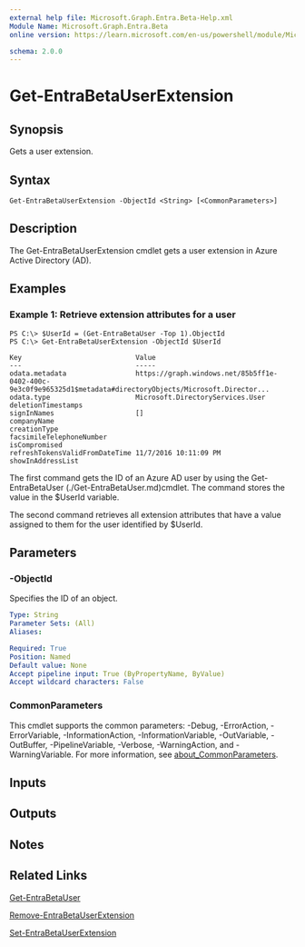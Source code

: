```yaml
---
external help file: Microsoft.Graph.Entra.Beta-Help.xml
Module Name: Microsoft.Graph.Entra.Beta
online version: https://learn.microsoft.com/en-us/powershell/module/Microsoft.Graph.Entra.Beta/Get-EntraBetaUserExtension

schema: 2.0.0
---
```


# Get-EntraBetaUserExtension

## Synopsis
Gets a user extension.

## Syntax

```
Get-EntraBetaUserExtension -ObjectId <String> [<CommonParameters>]
```

## Description
The Get-EntraBetaUserExtension cmdlet gets a user extension in Azure Active Directory (AD).

## Examples

### Example 1: Retrieve extension attributes for a user
```
PS C:\> $UserId = (Get-EntraBetaUser -Top 1).ObjectId
PS C:\> Get-EntraBetaUserExtension -ObjectId $UserId

Key                            Value 
---                            ----- 
odata.metadata                 https://graph.windows.net/85b5ff1e-0402-400c-9e3c0f9e965325d1$metadata#directoryObjects/Microsoft.Director... 
odata.type                     Microsoft.DirectoryServices.User
deletionTimestamps
signInNames                    [] 
companyName 
creationType 
facsimileTelephoneNumber 
isCompromised 
refreshTokensValidFromDateTime 11/7/2016 10:11:09 PM 
showInAddressList
```

The first command gets the ID of an Azure AD user by using the Get-EntraBetaUser (./Get-EntraBetaUser.md)cmdlet. 
The command stores the value in the $UserId variable.

The second command retrieves all extension attributes that have a value assigned to them for the user identified by $UserId.

## Parameters

### -ObjectId
Specifies the ID of an object.

```yaml
Type: String
Parameter Sets: (All)
Aliases:

Required: True
Position: Named
Default value: None
Accept pipeline input: True (ByPropertyName, ByValue)
Accept wildcard characters: False
```

### CommonParameters
This cmdlet supports the common parameters: -Debug, -ErrorAction, -ErrorVariable, -InformationAction, -InformationVariable, -OutVariable, -OutBuffer, -PipelineVariable, -Verbose, -WarningAction, and -WarningVariable. For more information, see [about_CommonParameters](https://go.microsoft.com/fwlink/?LinkID=113216).

## Inputs

## Outputs

## Notes

## Related Links

[Get-EntraBetaUser]()

[Remove-EntraBetaUserExtension]()

[Set-EntraBetaUserExtension]()

